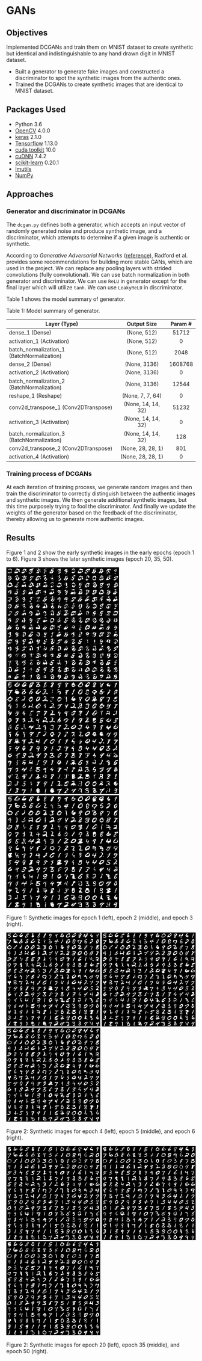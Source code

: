 # GANs
## Objectives
Implemented DCGANs and train them on MNIST dataset to create synthetic but identical
and indistinguishable to any hand drawn digit in MNIST dataset.
* Built a generator to generate fake images and constructed a discriminator to spot the
synthetic images from the authentic ones.
* Trained the DCGANs to create synthetic images that are identical to MNIST dataset.

## Packages Used
* Python 3.6
* [OpenCV](https://docs.opencv.org/3.4.4/) 4.0.0
* [keras](https://keras.io/) 2.1.0
* [Tensorflow](https://www.tensorflow.org/install/) 1.13.0
* [cuda toolkit](https://developer.nvidia.com/cuda-toolkit) 10.0
* [cuDNN](https://developer.nvidia.com/cudnn) 7.4.2
* [scikit-learn](https://scikit-learn.org/stable/) 0.20.1
* [Imutils](https://github.com/jrosebr1/imutils)
* [NumPy](http://www.numpy.org/)

## Approaches
### Generator and discriminator in DCGANs
The `dcgan.py` defines both a generator, which accepts an input vector of randomly generated noise and produce synthetic image, and a discriminator, which attempts to determine if a given image is authentic or synthetic.

According to *Ganerative Adversarial Networks* ([reference](http://papers.nips.cc/paper/5423-generative-adversarial-nets.pdf)), Radford et al. provides some recommendations for building more stable GANs, which are used in the project. We can replace any pooling layers with strided convolutions (fully convolutional). We can use batch normalization in both generator and discriminator. We can use `ReLU` in generator except for the final layer which will utilize `tanh`. We can use `LeakyReLU` in discriminator.

Table 1 shows the model summary of generator.

Table 1: Model summary of generator.

| Layer (Type)                               | Output Size        | Param # |
| ------------------------------------------ |:------------------:|:-------:|
| dense_1 (Dense)                            | (None, 512)        | 51712   |
| activation_1 (Activation)                  | (None, 512)        | 0       |
| batch_normalization_1 (BatchNormalization) | (None, 512)        | 2048    |
| dense_2 (Dense)                            | (None, 3136)       | 1608768 |
| activation_2 (Activation)                  | (None, 3136)       | 0       |
| batch_normalization_2 (BatchNormalization) | (None, 3136)       | 12544   |
| reshape_1 (Reshape)                        | (None, 7, 7, 64)   | 0       |
| conv2d_transpose_1 (Conv2DTranspose)       | (None, 14, 14, 32) | 51232   |
| activation_3 (Activation)                  | (None, 14, 14, 32) | 0       |
| batch_normalization_3 (BatchNormalization) | (None, 14, 14, 32) | 128     |
| conv2d_transpose_2 (Conv2DTranspose)       | (None, 28, 28, 1)  | 801     |
| activation_4 (Activation)                  | (None, 28, 28, 1)  | 0       |

### Training process of DCGANs
At each iteration of training process, we generate random images and then train the discriminator to correctly distinguish between the authentic images and synthetic images. We then generate additional synthetic images, but this time purposely trying to fool the discriminator. And finally we update the weights of the generator based on the feedback of the discriminator, thereby allowing us to generate more authentic images.

## Results
Figure 1 and 2 show the early synthetic images in the early epochs (epoch 1 to 6). Figure 3 shows the later synthetic images (epoch 20, 35, 50).

<img src="https://github.com/meng1994412/GANs/blob/master/output/epoch_0001_output.png" height="300"> <img src="https://github.com/meng1994412/GANs/blob/master/output/epoch_0002_output.png" height="300"> <img src="https://github.com/meng1994412/GANs/blob/master/output/epoch_0003_output.png" height="300">

Figure 1: Synthetic images for epoch 1 (left), epoch 2 (middle), and epoch 3 (right).

<img src="https://github.com/meng1994412/GANs/blob/master/output/epoch_0004_output.png" height="250"> <img src="https://github.com/meng1994412/GANs/blob/master/output/epoch_0005_output.png" height="250"> <img src="https://github.com/meng1994412/GANs/blob/master/output/epoch_0006_output.png" height="250">

Figure 2: Synthetic images for epoch 4 (left), epoch 5 (middle), and epoch 6 (right).

<img src="https://github.com/meng1994412/GANs/blob/master/output/epoch_0020_output.png" height="250"> <img src="https://github.com/meng1994412/GANs/blob/master/output/epoch_0035_output.png" height="250"> <img src="https://github.com/meng1994412/GANs/blob/master/output/epoch_0050_output.png" height="250">

Figure 2: Synthetic images for epoch 20 (left), epoch 35 (middle), and epoch 50 (right).
